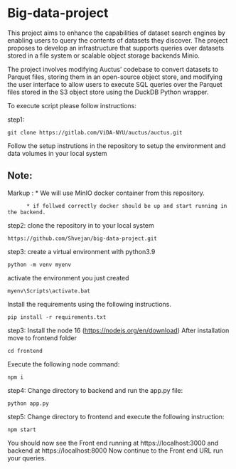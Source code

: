 # Big-data-project

This project aims to enhance the capabilities of dataset search engines by enabling users to query the contents of datasets they discover. The project proposes to develop an infrastructure that supports queries over datasets stored in a file system or scalable object storage backends Minio.

The project involves modifying Auctus’ codebase to convert datasets to Parquet files, storing them in an open-source object store, and modifying the user interface to allow users to execute SQL queries over the Parquet files stored in the S3 object store using the DuckDB Python wrapper.

To execute script please follow instructions:

step1:
```
git clone https://gitlab.com/ViDA-NYU/auctus/auctus.git
```
Follow the setup instrutions in the repository to setup the environment and data volumes in your local system

## Note:
Markup : * We will use MinIO docker container from this repository. 

          * if follwed correctly docker should be up and start running in the backend.
          

step2:
clone the repository in to your local system
```
https://github.com/Shvejan/big-data-project.git
```
step3:
create a virtual environment with python3.9

```
python -m venv myenv
```

activate the environment you just created 

```
myenv\Scripts\activate.bat
```
Install the requirements using the following instructions.

```
pip install -r requirements.txt
```

step3:
Install the node 16 (https://nodejs.org/en/download)
 After installation move to frontend folder
```
cd frontend
```

Execute the following node command:
```
npm i
```
step4:
Change directory to backend
and run the app.py file:
```
python app.py
```

step5:
Change directory to frontend and execute the following instruction:

```
npm start
```

You should now see the Front end running at https://localhost:3000 and backend at https://localhost:8000
Now continue to the Front end URL run your queries.


